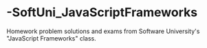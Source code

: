 # -SoftUni_JavaScriptFrameworks
Homework problem solutions and exams from Software University's "JavaScript Frameworks" class.
